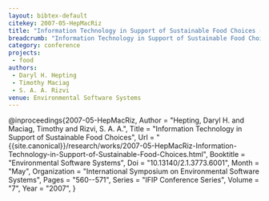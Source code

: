 ```yaml
---
layout: bibtex-default
citekey: 2007-05-HepMacRiz
title: "Information Technology in Support of Sustainable Food Choices (2007)"
breadcrumb: "Information Technology in Support of Sustainable Food Choices (2007)"
category: conference
projects:
 - food
authors:
 - Daryl H. Hepting
 - Timothy Maciag
 - S. A. A. Rizvi
venue: Environmental Software Systems
---
```

@inproceedings{2007-05-HepMacRiz,
	Author =  "Hepting, Daryl H. and Maciag, Timothy and Rizvi, S. A. A.",
	Title =  "Information Technology in Support of Sustainable Food Choices",
	Url = \"{{site.canonical}}/research/works/2007-05-HepMacRiz-Information-Technology-in-Support-of-Sustainable-Food-Choices.html\",
	Booktitle =  "Environmental Software Systems",
	Doi =  "10.13140/2.1.3773.6001",
	Month =  "May",
	Organization =  "International Symposium on Environmental Software Systems",
	Pages =  "560--571",
	Series =  "IFIP Conference Series",
	Volume =  "7",
	Year =  "2007",
}
